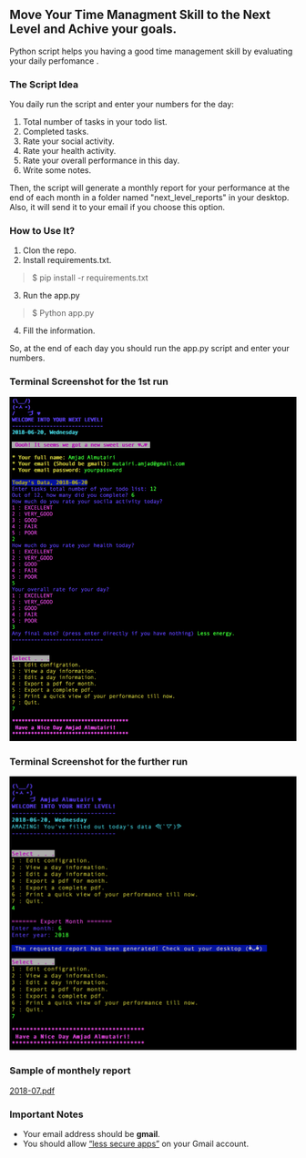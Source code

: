 ## Move Your Time Managment Skill to the Next Level and Achive your goals.
Python script helps you having a good time management skill by evaluating your daily perfomance .

### The Script Idea
You daily run the script and enter your numbers for the day:
1. Total number of tasks in your todo list.
2. Completed tasks.
3. Rate your social activity.
4. Rate your health activity.
5. Rate your overall performance in this day.
6. Write some notes.

Then, the script will generate a monthly report for your performance at the end of each month in a folder named "next_level_reports" in your desktop. Also, it will send it to your email if you choose this option.

### How to Use It?
1. Clon the repo.
2. Install requirements.txt.
> $ pip install -r requirements.txt
3. Run the app.py
> $ Python app.py
4. Fill the information.

So, at the end of each day you should run the app.py script and enter your numbers.

### Terminal Screenshot for the 1st run
![Screenshot](1st.png)

### Terminal Screenshot for the further run
![Screenshot](2nd.png)

### Sample of monthely report
[2018-07.pdf](2018-07.pdf)

### Important Notes
- Your email address should be **gmail**.
- You should allow  [“less secure apps”](https://www.google.com/settings/security/lesssecureapps) on your Gmail account.
